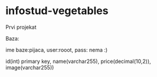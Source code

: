 # infostud-vegetables
Prvi projekat

Baza:

ime baze:pijaca,
user:rooot,
pass: nema :)

id(int) primary key,
name(varchar255),
price(decimal(10,2)),
image(varchar255))
